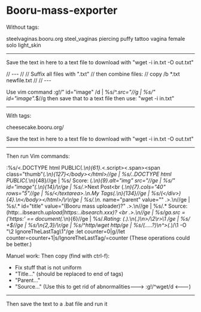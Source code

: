 # Booru-mass-exporter

Without tags:

steelvaginas.booru.org
steel_vaginas piercing puffy tattoo vagina female solo light_skin

---

<p id="xx">Save the text in here to a text file to download with "wget -i in.txt -O out.txt"</p>

<script>
text = "";
for (i=1; i<5481; i++) {
    text += "http://steelvaginas.booru.org/index.php?page=post&s=view&id=" + i + "<br>"
}
document.getElementById("xx").innerHTML = text;
</script>

// ---
//
// Suffix all files with ".txt"
// then combine files:
// copy /b *.txt newfile.txt
//
// ---

Use vim command :g!/" id="image" /d | %s/^.*src="//g | %s/" id="image".*$//g
then save that to a text file
then use: "wget -i in.txt"

-----------------------------

With tags:

cheesecake.booru.org/

<p id="xx">Save the text in here to a text file to download with "wget -i in.txt -O out.txt"</p>

<script>
text = "";
for (i=1; i<17434+1; i++) {
    text += "http://cheesecake.booru.org/index.php?page=post&s=view&id=" + i + "<br>"
}
document.getElementById("xx").innerHTML = text;
</script>

---

Then run Vim commands:

:%s/<.DOCTYPE html PUBLIC\(.*\n\)\{61}.*<.script><.span><span class="thumb"\(.*\n\)\{127}<\/body><\/html>//ge | %s/..DOCTYPE html PUBLIC\(.*\n\)\{48}//ge | %s/          Score: \(.*\n\)\{9}.*alt="img" src="//ge | %s/" id="image"\(.*\n\)\{14}/\r/ge | %s/.*>Next Post<br \(.*\n\)\{7}.*cols="40" rows="5"//ge | %s/<\/textarea>.\n.*My Tags\(.*\n\)\{134}//ge | %s/\(<\/div>\)\{4}.\n<\/body><\/html>/\r\r/ge | %s/.*\n.* name="parent" value="" .>.\n//ge | %s/.* id="title" value="\(Booru mass uploader\)\?" .>.\n//ge | %s/.* Source: \(http:..ibsearch.*upload\|https:..ibsearch\.xxx\)\? <br .>.\n//ge | %s/ga.src = ('https:' == document\(.*\n\)\{6}//ge | %s/.*Rating: \(.\).*\n\(.*\)\n>/\2\r>\1 /ge | %s/ \+$//ge | %s/\n\{2,3}/\r/ge | %s/^http/wget http/ge | %s/\(\.....\?\)\n^>\(.*\)/\1 -O "\2 IgnoreTheLastTag\1"/ge
:let counter=0|g//let counter=counter+1|s/IgnoreTheLastTag/\=counter
(These operations could be better.)

Manuel work:
Then copy (find with ctrl-f):
* Fix stuff that is not uniform
* "Title..." (should be replaced to end of tags)
* "Parent..."
* "Source..."
(Use this to get rid of abnormalities---> :g!/^wget/d <---)

---

Then save the text to a .bat file and run it




